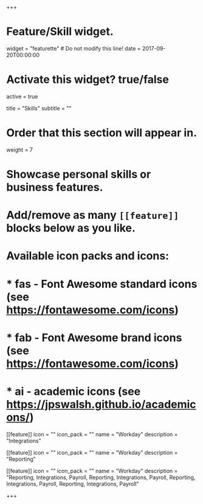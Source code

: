 +++
# Feature/Skill widget.
widget = "featurette"  # Do not modify this line!
date = 2017-09-20T00:00:00

# Activate this widget? true/false
active = true

title = "Skills"
subtitle = ""

# Order that this section will appear in.
weight = 7

# Showcase personal skills or business features.
# 
# Add/remove as many `[[feature]]` blocks below as you like.
# 
# Available icon packs and icons:
# * fas - Font Awesome standard icons (see https://fontawesome.com/icons)
# * fab - Font Awesome brand icons (see https://fontawesome.com/icons)
# * ai - academic icons (see https://jpswalsh.github.io/academicons/)

[[feature]]
  icon = ""
  icon_pack = ""
  name = "Workday"
  description = "Integrations"
  
[[feature]]
  icon = ""
  icon_pack = ""
  name = "Workday"
  description = "Reporting"  
  
[[feature]]
  icon = ""
  icon_pack = ""
  name = "Workday"
  description = "Reporting, Integrations, Payroll, Reporting, Integrations, Payroll, Reporting, Integrations, Payroll, Reporting, Integrations, Payroll"

+++
